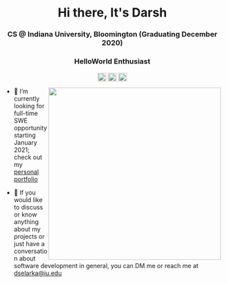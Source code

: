 <h1 align="center">Hi there, It's Darsh</h1>
<h3 align="center">CS @ Indiana University, Bloomington (Graduating December 2020) </h3>
<h3 align="center">HelloWorld Enthusiast</h3>
<p align="center">
<a href=mailto:dselarka@iu.edu target="blank"><img align="center" src=https://cdn.jsdelivr.net/npm/simple-icons@3.0.1/icons/gmail.svg alt="darshselarka1497" height="20" width="20" /></a>
<a href=https://linkedin.com/in/darshselarka target="blank"><img align="center" src=https://cdn.jsdelivr.net/npm/simple-icons@3.0.1/icons/linkedin.svg alt="darshselarka1497" height="20" width="20" /></a>
<a href=https://darshselarka.me target="blank"><img align="center" src=https://cdn.jsdelivr.net/npm/simple-icons@3.0.1/icons/googlechrome.svg alt="darshselarka1497" height="20" width="20" /></a>
</p>
<p>
  <img src="https://user-images.githubusercontent.com/194400/32239666-10da8f34-be63-11e7-928f-c00f552dd2c5.png" width="400" align="right">
  
- 👷‍ I’m currently looking for full-time SWE opportunity starting January 2021; check out my <a href="https://www.darshselarka.me"> personal portfolio</a>

- 💬 If you would like to discuss or know anything about my projects or just have a conversation about software development in general, you can DM me or reach me at dselarka@iu.edu

<!-- - 🚙 -->
</p>


<!--
**darshselarka1497/darshselarka1497** is a ✨ _special_ ✨ repository because its `README.md` (this file) appears on your GitHub profile.

Here are some ideas to get you started:

- 🔭 I’m currently working on ...
- 🌱 I’m currently learning ...
- 👯 I’m looking to collaborate on ...
- 🤔 I’m looking for help with ...
- 💬 Ask me about ...
- 📫 How to reach me: ...
- 😄 Pronouns: ...
- ⚡ Fun fact: ...
-->
